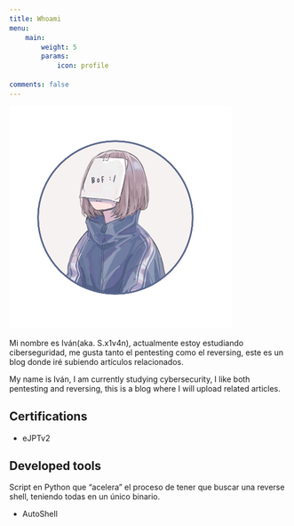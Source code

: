 ```yaml
---
title: Whoami
menu:
    main: 
        weight: 5
        params:
            icon: profile

comments: false
---
```

![](avatar.png)

Mi nombre es Iván(aka. S.x1v4n), actualmente estoy estudiando ciberseguridad, me gusta tanto el pentesting como el reversing, este es un blog donde iré subiendo artículos relacionados.

My name is Iván, I am currently studying cybersecurity, I like both pentesting and reversing, this is a blog where I will upload related articles.

## Certifications
- eJPTv2

## Developed tools
Script en Python que “acelera” el proceso de tener que buscar una reverse shell, teniendo todas en un único binario.

- AutoShell
